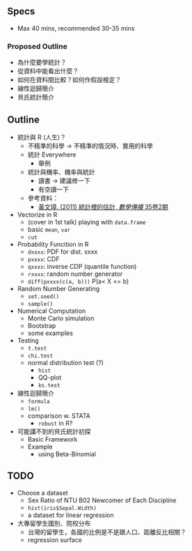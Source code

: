 ## Specs

- Max 40 mins, recommended 30-35 mins

### Proposed Outline

- 為什麼要學統計？
- 從資料中能看出什麼？
- 如何在資料間比較？如何作假設檢定？
- 線性迴歸簡介
- 貝氏統計簡介

## Outline

- 統計與 R (人生)？
    - 不精準的科學 -> 不精準的情況時、實用的科學
    - 統計 Everywhere
        - 舉例
    - 統計與機率、機率與統計
        - 讀書 -> 建議修一下
        - 有空讀一下
    - 參考資料：
        - [黃文璋. (2011) 統計裡的估計, *數學傳播* 35卷2期](http://w3.math.sinica.edu.tw/media/pdf.jsp?m_file=ZDMxMi8zMTIwMQ==)
- Vectorize in R
    - (cover in 1st talk) playing with `data.frame`
    - basic `mean`, `var`
    - `cut`
- Probability Funcition in R
    - `dxxxx`: PDF for dist. xxxx
    - `pxxxx`: CDF
    - `qxxxx`: inverse CDP (quantile function)
    - `rxxxx`: random number generator
    - `diff(pxxxx(c(a, b)))` P(a< X <= b)
- Random Number Generating
    - `set.seed()`
    - `sample()`
- Numerical Computation
    - Monte Carlo simulation
    - Bootstrap
    - some examples
- Testing
    - `t.test`
    - `chi.test`
    - normal distribution test (?)
        - `hist`
        - QQ-plot
        - `ks.test`
- 線性迴歸簡介
    - `formula`
    - `lm()`
    - comparison w. STATA
        - `robust` in R?
- 可能講不到的貝氏統計初探
    - Basic Framework
    - Example
        - using Beta-Binomial

## TODO

- Choose a dataset
    - Sex Ratio of NTU B02 Newcomer of Each Discipline
    - `hist(iris$Sepal.Width)`
    - a dataset for linear regression
- 大專留學生國別、院校分布
    - 台灣的留學生，各國的比例是不是跟人口、距離反比相關？
    - regression surface
